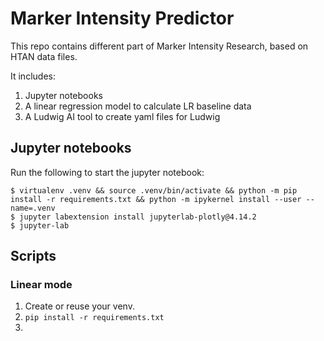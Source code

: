 # Marker Intensity Predictor

This repo contains different part of Marker Intensity Research, based on HTAN data files.

It includes:
1. Jupyter notebooks
2. A linear regression model to calculate LR baseline data
3. A Ludwig AI tool to create yaml files for Ludwig



## Jupyter notebooks
Run the following to start the jupyter notebook:

```shell script
$ virtualenv .venv && source .venv/bin/activate && python -m pip install -r requirements.txt && python -m ipykernel install --user --name=.venv
$ jupyter labextension install jupyterlab-plotly@4.14.2
$ jupyter-lab
```


## Scripts

### Linear mode

1. Create or reuse your venv.
2. ```pip install -r requirements.txt```
3. 
